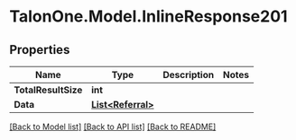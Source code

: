 
# TalonOne.Model.InlineResponse201

## Properties

Name | Type | Description | Notes
------------ | ------------- | ------------- | -------------
**TotalResultSize** | **int** |  | 
**Data** | [**List&lt;Referral&gt;**](Referral.md) |  | 

[[Back to Model list]](../README.md#documentation-for-models)
[[Back to API list]](../README.md#documentation-for-api-endpoints)
[[Back to README]](../README.md)

